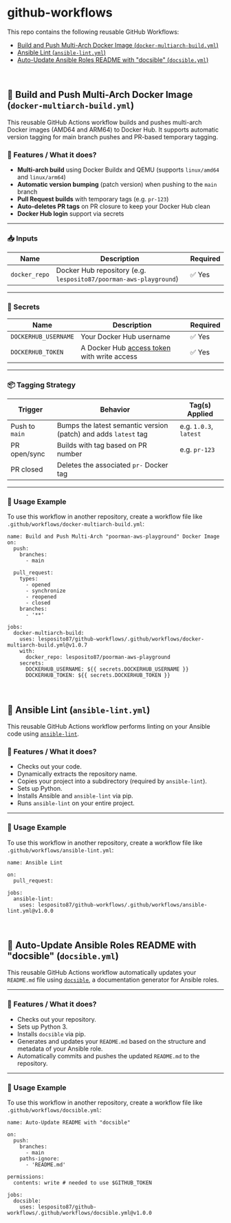 # github-workflows

This repo contains the following reusable GitHub Workflows:

- [Build and Push Multi-Arch Docker Image (`docker-multiarch-build.yml`)](#dockermultiarchbuild)
- [Ansible Lint (`ansible-lint.yml`)](#ansiblelint)
- [Auto-Update Ansible Roles README with "docsible" (`docsible.yml`)](#docsible)

<br>

## 🚀 Build and Push Multi-Arch Docker Image (`docker-multiarch-build.yml`) <a name="dockermultiarchbuild"/>

This reusable GitHub Actions workflow builds and pushes multi-arch Docker images (AMD64 and ARM64) to Docker Hub. It supports automatic version tagging for main branch pushes and PR-based temporary tagging.

### 🔧 Features / What it does?

- **Multi-arch build** using Docker Buildx and QEMU (supports `linux/amd64` and `linux/arm64`)
- **Automatic version bumping** (patch version) when pushing to the `main` branch
- **Pull Request builds** with temporary tags (e.g. `pr-123`)
- **Auto-deletes PR tags** on PR closure to keep your Docker Hub clean
- **Docker Hub login** support via secrets

---

### 📥 Inputs

| Name         | Description                                               | Required |
|--------------|-----------------------------------------------------------|----------|
| `docker_repo` | Docker Hub repository (e.g. `lesposito87/poorman-aws-playground`)        | ✅ Yes    |

---

### 🔐 Secrets

| Name               | Description                           | Required |
|--------------------|---------------------------------------|----------|
| `DOCKERHUB_USERNAME` | Your Docker Hub username              | ✅ Yes    |
| `DOCKERHUB_TOKEN`    | A Docker Hub [access token](https://hub.docker.com/settings/security) with write access | ✅ Yes    |

---

### 📦 Tagging Strategy

| Trigger        | Behavior                                     | Tag(s) Applied         |
|----------------|----------------------------------------------|------------------------|
| Push to `main` | Bumps the latest semantic version (patch) and adds `latest` tag | e.g. `1.0.3`, `latest` |
| PR open/sync   | Builds with tag based on PR number          | e.g. `pr-123`          |
| PR closed      | Deletes the associated `pr-` Docker tag     |                        |

---

### 🧩 Usage Example

To use this workflow in another repository, create a workflow file like `.github/workflows/docker-multiarch-build.yml`:
```
name: Build and Push Multi-Arch "poorman-aws-playground" Docker Image
on:
  push:
    branches:
      - main

  pull_request:
    types:
      - opened
      - synchronize
      - reopened
      - closed
    branches:
      - '**'

jobs:
  docker-multiarch-build:
    uses: lesposito87/github-workflows/.github/workflows/docker-multiarch-build.yml@v1.0.7
    with:
      docker_repo: lesposito87/poorman-aws-playground
    secrets:
      DOCKERHUB_USERNAME: ${{ secrets.DOCKERHUB_USERNAME }}
      DOCKERHUB_TOKEN: ${{ secrets.DOCKERHUB_TOKEN }}
```

<br>

## 🚀 Ansible Lint (`ansible-lint.yml`) <a name="ansiblelint"/>

This reusable GitHub Actions workflow performs linting on your Ansible code using [`ansible-lint`](https://ansible-lint.readthedocs.io/).

### 🔧 Features / What it does?

- Checks out your code.
- Dynamically extracts the repository name.
- Copies your project into a subdirectory (required by `ansible-lint`).
- Sets up Python.
- Installs Ansible and `ansible-lint` via pip.
- Runs `ansible-lint` on your entire project.

---

### 🧩 Usage Example

To use this workflow in another repository, create a workflow file like `.github/workflows/ansible-lint.yml`:
```
name: Ansible Lint

on:
  pull_request:

jobs:
  ansible-lint:
    uses: lesposito87/github-workflows/.github/workflows/ansible-lint.yml@v1.0.0
```

<br>

## 🚀 Auto-Update Ansible Roles README with "docsible" (`docsible.yml`) <a name="docsible"/>

This reusable GitHub Actions workflow automatically updates your `README.md` file using [`docsible`](https://github.com/melezhik/docsible), a documentation generator for Ansible roles.

---

### 🔧 Features / What it does?

- Checks out your repository.
- Sets up Python 3.
- Installs `docsible` via pip.
- Generates and updates your `README.md` based on the structure and metadata of your Ansible role.
- Automatically commits and pushes the updated `README.md` to the repository.

---

### 🧩 Usage Example

To use this workflow in another repository, create a workflow file like `.github/workflows/docsible.yml`:

```
name: Auto-Update README with "docsible"

on:
  push:
    branches:
      - main
    paths-ignore:
      - 'README.md'

permissions:
  contents: write # needed to use $GITHUB_TOKEN

jobs:
  docsible:
    uses: lesposito87/github-workflows/.github/workflows/docsible.yml@v1.0.0
```

